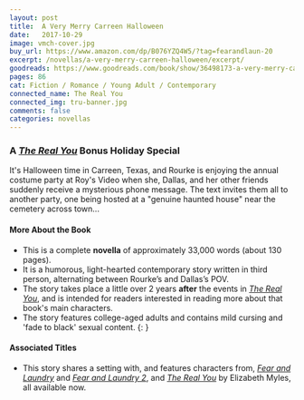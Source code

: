 ```yaml
---
layout: post
title:  A Very Merry Carreen Halloween
date:   2017-10-29
image: vmch-cover.jpg
buy_url: https://www.amazon.com/dp/B076YZQ4W5/?tag=fearandlaun-20
excerpt: /novellas/a-very-merry-carreen-halloween/excerpt/
goodreads: https://www.goodreads.com/book/show/36498173-a-very-merry-carreen-halloween
pages: 86
cat: Fiction / Romance / Young Adult / Contemporary
connected_name: The Real You
connected_img: tru-banner.jpg
comments: false
categories: novellas
---
```


### A [*The Real You*][tru] Bonus Holiday Special

It's Halloween time in Carreen, Texas, and Rourke is enjoying the annual costume party at Roy's Video when she, Dallas, and her 
other friends suddenly receive a mysterious phone message. The text invites them all to another party, one being hosted at a 
"genuine haunted house" near the cemetery across town...

#### More About the Book

- This is a complete **novella** of approximately 33,000 words (about 130 pages).
- It is a humorous, light-hearted contemporary story written in third person, alternating between Rourke’s and Dallas’s POV.
- The story takes place a little over 2 years **after** the events in [*The Real You*][tru], and is intended for readers interested 
  in reading more about that book's main characters.
- The story features college-aged adults and contains mild cursing and 'fade to black' sexual content.
{: }

#### Associated Titles

- This story shares a setting with, and features characters from, [*Fear and Laundry*][fal] and [*Fear and Laundry 2*][fal2], and
[*The Real You*][tru] by Elizabeth Myles, all available now.

[tru]:/novels/the-real-you/
[fal]:/novels/fear-and-laundry/
[fal2]:/novels/fear-and-laundry-2/
